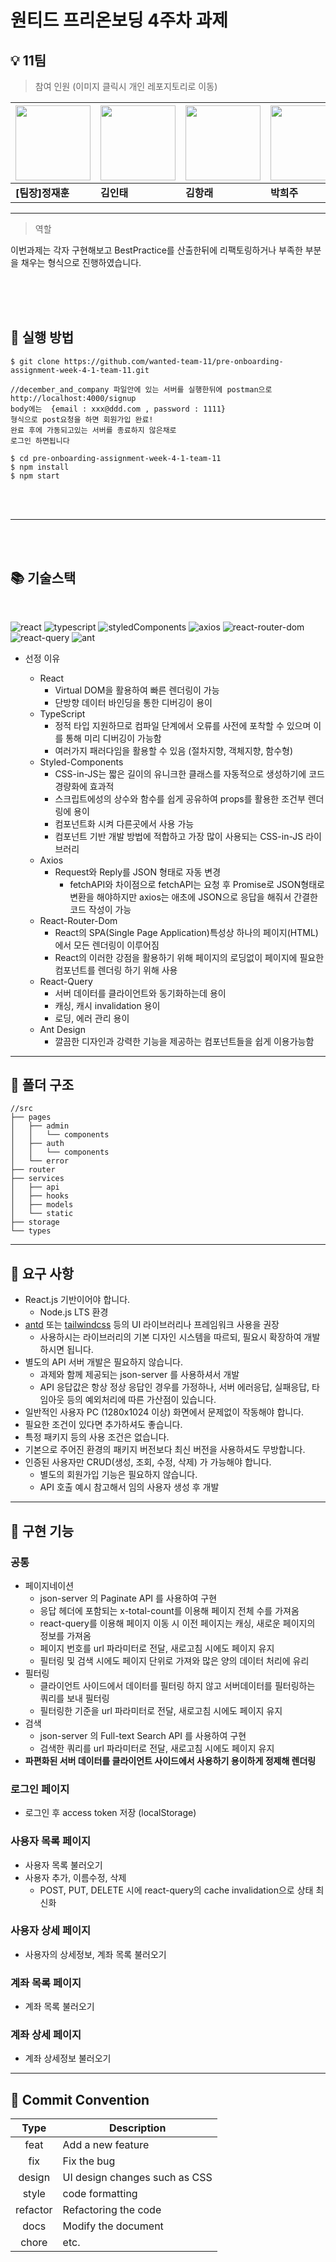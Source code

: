 # 원티드 프리온보딩 4주차 과제

## 💡 11팀

> 참여 인원 (이미지 클릭시 개인 레포지토리로 이동)

| [<img src="https://avatars.githubusercontent.com/u/16061038?v=4" width="120px" /> ](https://www.github.com/GUGIG) | [<img src="https://avatars.githubusercontent.com/u/62875596?v=4" width="120px" /> ](https://www.github.com/dlsxody1) | [<img src="https://avatars.githubusercontent.com/u/57490711?v=4" width="120px" /> ](https://www.github.com/gkdfo40) | [<img src="https://avatars.githubusercontent.com/u/97019802?v=4" width="120px" /> ](https://www.github.com/hjpark625) | [<img src="https://avatars.githubusercontent.com/u/46833758?v=4" width="120px" /> ](https://www.github.com/ggsno) | [<img src="https://avatars.githubusercontent.com/u/111843724?v=4" width="120px" /> ](https://www.github.com/lee12779) | [<img src="https://avatars.githubusercontent.com/u/66675699?v=4" width="120px" /> ](https://www.github.com/happyeveryone96) | [<img src="https://avatars.githubusercontent.com/u/62886997?v=4" width="120px" />](https://www.github.com/HyunSeungBeom) |
| ----------------------------------------------------------------------------------------------------------------- | -------------------------------------------------------------------------------------------------------------------- | ------------------------------------------------------------------------------------------------------------------- | --------------------------------------------------------------------------------------------------------------------- | ----------------------------------------------------------------------------------------------------------------- | --------------------------------------------------------------------------------------------------------------------- | --------------------------------------------------------------------------------------------------------------------------- | ------------------------------------------------------------------------------------------------------------------------ |
| **[팀장]정재훈**                                                                                                  | **김인태**                                                                                                           | **김항래**                                                                                                          | **박희주**                                                                                                            | **오강산**                                                                                                        | **이미란**                                                                                                            | **정진우**                                                                                                                  | **현승범**                                                                                                               |

---

> 역할

이번과제는 각자 구현해보고 BestPractice를 산출한뒤에 리팩토링하거나 부족한 부분을 채우는 형식으로 진행하였습니다.

<br />

<br />
<br />

## 🌈 실행 방법

    $ git clone https://github.com/wanted-team-11/pre-onboarding-assignment-week-4-1-team-11.git

    //december_and_company 파일안에 있는 서버를 실행한뒤에 postman으로
    http://localhost:4000/signup
    body에는  {email : xxx@ddd.com , password : 1111}
    형식으로 post요청을 하면 회원가입 완료!
    완료 후에 가동되고있는 서버를 종료하지 않은채로
    로그인 하면됩니다

    $ cd pre-onboarding-assignment-week-4-1-team-11
    $ npm install
    $ npm start

<br />
<br />

---

<br />
<br />

## 📚 기술스택

<br />

![react](https://img.shields.io/badge/react-18.2.0-61DAFB?logo=react)
![typescript](https://img.shields.io/badge/typescript-4.8.2-3178C6?logo=typescript)
![styledComponents](https://img.shields.io/badge/styled--components-5.3.5-DB7093?logo=styledcomponents)
![axios](https://img.shields.io/badge/axios-0.27.2-5E22D6)
![react-router-dom](https://img.shields.io/badge/react--router--dom-6.3.0-blue?logo=react-router)
![react-query](https://img.shields.io/badge/react--query-4.2.3-red?logo=react-query)
![ant](https://img.shields.io/badge/AntDesign-4.23.2-61DAFB?logo=antdesign)

- 선정 이유

  - React
    - Virtual DOM을 활용하여 빠른 렌더링이 가능
    - 단방향 데이터 바인딩을 통한 디버깅이 용이
  - TypeScript
    - 정적 타입 지원하므로 컴파일 단계에서 오류를 사전에 포착할 수 있으며 이를 통해 미리 디버깅이 가능함
    - 여러가지 패러다임을 활용할 수 있음 (절차지향, 객체지향, 함수형)
  - Styled-Components
    - CSS-in-JS는 짧은 길이의 유니크한 클래스를 자동적으로 생성하기에 코드 경량화에 효과적
    - 스크립트에성의 상수와 함수를 쉽게 공유하여 props를 활용한 조건부 렌더링에 용이
    - 컴포넌트화 시켜 다른곳에서 사용 가능
    - 컴포넌트 기반 개발 방법에 적합하고 가장 많이 사용되는 CSS-in-JS 라이브러리
  - Axios
    - Request와 Reply를 JSON 형태로 자동 변경
      - fetchAPI와 차이점으로 fetchAPI는 요청 후 Promise로 JSON형태로 변환을 해야하지만 axios는 애초에 JSON으로 응답을 해줘서 간결한 코드 작성이 가능
  - React-Router-Dom
    - React의 SPA(Single Page Application)특성상 하나의 페이지(HTML)에서 모든 렌더링이 이루어짐
    - React의 이러한 강점을 활용하기 위해 페이지의 로딩없이 페이지에 필요한 컴포넌트를 렌더링 하기 위해 사용
  - React-Query
    - 서버 데이터를 클라이언트와 동기화하는데 용이
    - 캐싱, 캐시 invalidation 용이
    - 로딩, 에러 관리 용이
  - Ant Design
    - 깔끔한 디자인과 강력한 기능을 제공하는 컴포넌트들을 쉽게 이용가능함
      <br />

---

## 📁 폴더 구조

```
//src
├── pages
│   ├── admin
│   │   └── components
│   ├── auth
│   │   └── components
│   └── error
├── router
├── services
│   ├── api
│   ├── hooks
│   ├── models
│   └── static
├── storage
└── types
```

---

## 📝 요구 사항

- React.js 기반이어야 합니다.
  - Node.js LTS 환경
- [antd](https://ant.design/) 또는 [tailwindcss](https://tailwindcss.com/) 등의 UI 라이브러리나 프레임워크 사용을 권장
  - 사용하시는 라이브러리의 기본 디자인 시스템을 따르되, 필요시 확장하여 개발하시면 됩니다.
- 별도의 API 서버 개발은 필요하지 않습니다.
  - 과제와 함께 제공되는 json-server 를 사용하셔서 개발
  - API 응답값은 항상 정상 응답인 경우를 가정하나, 서버 에러응답, 실패응답, 타임아웃 등의 예외처리에 따른 가산점이 있습니다.
- 일반적인 사용자 PC (1280x1024 이상) 화면에서 문제없이 작동해야 합니다.
- 필요한 조건이 있다면 추가하셔도 좋습니다.
- 특정 패키지 등의 사용 조건은 없습니다.
- 기본으로 주어진 환경의 패키지 버전보다 최신 버전을 사용하셔도 무방합니다.
- 인증된 사용자만 CRUD(생성, 조회, 수정, 삭제) 가 가능해야 합니다.
  - 별도의 회원가입 기능은 필요하지 않습니다.
  - API 호출 예시 참고해서 임의 사용자 생성 후 개발
    <br />

---

## 🚩 구현 기능

### 공통

- 페이지네이션
  - json-server 의 Paginate API 를 사용하여 구현
  - 응답 헤더에 포함되는 x-total-count를 이용해 페이지 전체 수를 가져옴
  - react-query를 이용해 페이지 이동 시 이전 페이지는 캐싱, 새로운 페이지의 정보를 가져옴
  - 페이지 번호를 url 파라미터로 전달, 새로고침 시에도 페이지 유지
  - 필터링 및 검색 시에도 페이지 단위로 가져와 많은 양의 데이터 처리에 유리
- 필터링
  - 클라이언트 사이드에서 데이터를 필터링 하지 않고 서버데이터를 필터링하는 쿼리를 보내 필터링
  - 필터링한 기준을 url 파라미터로 전달, 새로고침 시에도 페이지 유지
- 검색
  - json-server 의 Full-text Search API 를 사용하여 구현
  - 검색한 쿼리를 url 파라미터로 전달, 새로고침 시에도 페이지 유지
- **파편화된 서버 데이터를 클라이언트 사이드에서 사용하기 용이하게 정제해 렌더링**

### 로그인 페이지

- 로그인 후 access token 저장 (localStorage)

### 사용자 목록 페이지

- 사용자 목록 불러오기
- 사용자 추가, 이름수정, 삭제
  - POST, PUT, DELETE 시에 react-query의 cache invalidation으로 상태 최신화

### 사용자 상세 페이지

- 사용자의 상세정보, 계좌 목록 불러오기

### 계좌 목록 페이지

- 계좌 목록 불러오기

### 계좌 상세 페이지

- 계좌 상세정보 불러오기

---

## 🙏 Commit Convention

|   Type   | Description                   |
| :------: | ----------------------------- |
|   feat   | Add a new feature             |
|   fix    | Fix the bug                   |
|  design  | UI design changes such as CSS |
|  style   | code formatting               |
| refactor | Refactoring the code          |
|   docs   | Modify the document           |
|  chore   | etc.                          |
